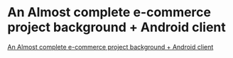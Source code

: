 # An Almost complete e-commerce project background + Android client
[An Almost complete e-commerce project background + Android client](https://aiwithcloud.com/2022/09/15/an_almost_complete_e_commerce_project_background__android_client/)